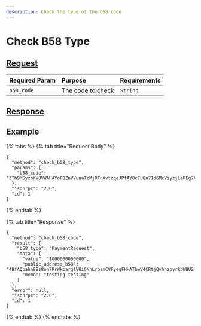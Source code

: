 ```yaml
---
description: Check the type of the b58 code
---
```


# Check B58 Type

## [Request](../../../full-service/src/json_rpc/v2/api/request.rs#L40)

| Required Param | Purpose | Requirements |
| :--- | :--- | :--- |
| `b58_code` | The code to check | `String` |

## [Response](../../../full-service/src/json_rpc/v2/api/response.rs#L41)

## Example

{% tabs %}
{% tab title="Request Body" %}
```text
{
  "method": "check_b58_type",
  "params": {
    "b58_code": "3Th9MSyznKV8VWAHAYoF8ZnVVunaTcMjRTnXvtzqeJPfAY8c7uQn71d6McViyzjLaREg7AppT7quDmBRG5E48csVhhzF4TEn1tw9Ekwr2hrq57A8cqR6sqpNC47mF7kHe"
  },
  "jsonrpc": "2.0",
  "id": 1
}
```
{% endtab %}

{% tab title="Response" %}
```text
{
  "method": "check_b58_code",
  "result": {
    "b58_type": "PaymentRequest",
    "data": {
      "value": "1000000000000",
      "public_address_b58": "4BfAQbahn9Bs8on7RrWkpargtVUiGNnLrbsmCVFyeqFHHATbwV4CRtjQvhhzpyrkbWBU2HqWK8Fg6boZ235YLEzkGJNFBEVGTKAnCN6vNGV",
      "memo": "testing testing"
    }
  },
  "error": null,
  "jsonrpc": "2.0",
  "id": 1
}
```
{% endtab %}
{% endtabs %}

